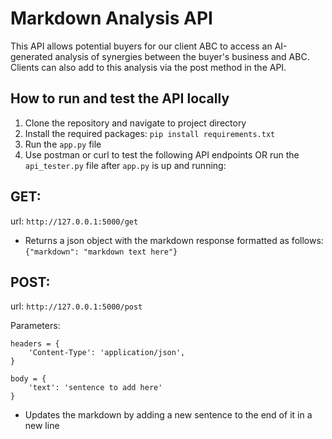 # Markdown Analysis API

This API allows potential buyers for our client ABC to access an AI-generated analysis of synergies between the buyer's business and ABC. Clients can also add to this analysis via the post method in the API.

## How to run and test the API locally

1. Clone the repository and navigate to project directory
2. Install the required packages:
`pip install requirements.txt`
4. Run the `app.py` file
5. Use postman or curl to test the following API endpoints OR run the `api_tester.py` file after `app.py` is up and running:

## GET:
url: `http://127.0.0.1:5000/get`

- Returns a json object with the markdown response formatted as follows:
`{"markdown": "markdown text here"}`

## POST:
url: `http://127.0.0.1:5000/post`

Parameters:

    headers = {
        'Content-Type': 'application/json',
    }

    body = {
        'text': 'sentence to add here'
    }

- Updates the markdown by adding a new sentence to the end of it in a new line



